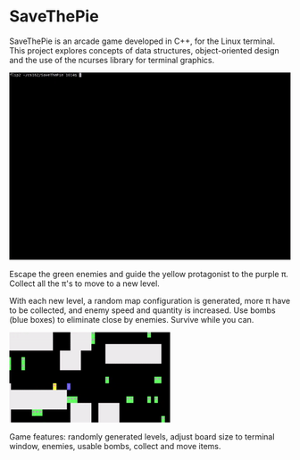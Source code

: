 # SaveThePie
SaveThePie is an arcade game developed in C++, for the Linux terminal. This project explores concepts of data structures, object-oriented design and the use of the ncurses library for terminal graphics.

![](SaveThePie_demo_1.gif)

Escape the green enemies and guide the yellow protagonist to the purple π. 
Collect all the π's to move to a new level. 

With each new level, a random map configuration is generated, more π have to be collected, and enemy speed and quantity is increased. Use bombs (blue boxes) to eliminate close by enemies. Survive while you can.

![](SaveThePie_demo_2.gif)


Game features: randomly generated levels, adjust board size to terminal window, enemies, usable bombs, collect and move items.

